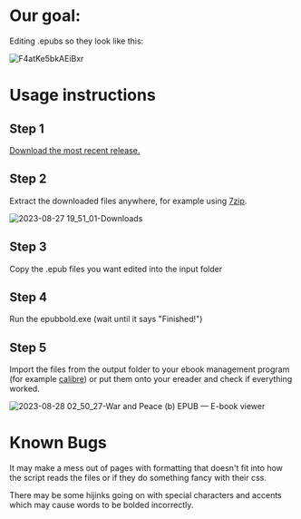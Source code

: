 # Our goal:

Editing .epubs so they look like this:

![F4atKe5bkAEiBxr](https://github.com/Maidervierte/epubbold/assets/68083029/04f089bf-519a-4f4e-99a6-e8259bdde8bc)

# Usage instructions

## Step 1

[Download the most recent release.](https://github.com/Maidervierte/epubbold/releases)

## Step 2

Extract the downloaded files anywhere, for example using [7zip](https://www.7-zip.org/).

![2023-08-27 19_51_01-Downloads](https://github.com/Maidervierte/epubbold/assets/68083029/9d96fc0a-bc16-425f-9ae9-5c8c3e4385f5)

## Step 3

Copy the .epub files you want edited into the input folder

## Step 4

Run the epubbold.exe (wait until it says "Finished!")

## Step 5

Import the files from the output folder to your ebook management program (for example [calibre](https://calibre-ebook.com/)) or put them onto your ereader and check if everything worked.

![2023-08-28 02_50_27-War and Peace (b)  EPUB  — E-book viewer](https://github.com/Maidervierte/epubbold/assets/68083029/2e128da5-79d4-4cc4-a633-1978d4e678f8)

# Known Bugs

It may make a mess out of pages with formatting that doesn't fit into how the script reads the files or if they do something fancy with their css.

There may be some hijinks going on with special characters and accents which may cause words to be bolded incorrectly.





